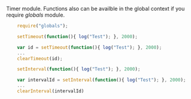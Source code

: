 ﻿Timer module. Functions also can be availble in the global context if you require *globals* module.
```js
    require("globals");

	setTimeout(function(){ log("Test"); }, 2000);

	var id = setTimeout(function(){ log("Test"); }, 2000);
	...
	clearTimeout(id);

	setInterval(function(){ log("Test"); }, 2000);

	var intervalId = setInterval(function(){ log("Test"); }, 2000);
	...
	clearInterval(intervalId)
```